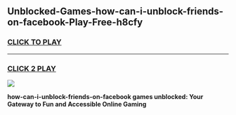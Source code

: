 
## Unblocked-Games-how-can-i-unblock-friends-on-facebook-Play-Free-h8cfy
<h3>
<a href="https://premium76.site?title=how-can-i-unblock-friends-on-facebook&ref=10A">CLICK TO PLAY</a></h3>
<hr>

<h3>
<a href="https://premium76.site?title=how-can-i-unblock-friends-on-facebook&ref=10A">CLICK 2 PLAY</a>
  
</h3>

<a href="https://premium76.site?title=how-can-i-unblock-friends-on-facebook&ref=10A"><img src="https://clearcache.store/games.png"></a>


**how-can-i-unblock-friends-on-facebook games unblocked: Your Gateway to Fun and Accessible Online Gaming**

